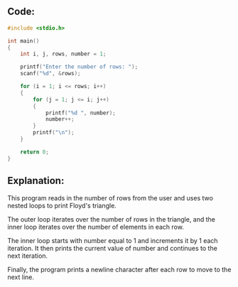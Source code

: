## Code:

```c
#include <stdio.h>

int main()
{
    int i, j, rows, number = 1;

    printf("Enter the number of rows: ");
    scanf("%d", &rows);

    for (i = 1; i <= rows; i++)
    {
        for (j = 1; j <= i; j++)
        {
            printf("%d ", number);
            number++;
        }
        printf("\n");
    }

    return 0;
}

```

## Explanation:

This program reads in the number of rows from the user and uses two nested loops to print Floyd's triangle.

The outer loop iterates over the number of rows in the triangle, and the inner loop iterates over the number of elements in each row.

The inner loop starts with number equal to 1 and increments it by 1 each iteration. It then prints the current value of number and continues to the next iteration.

Finally, the program prints a newline character after each row to move to the next line.

